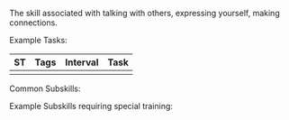 The skill associated with talking with others, expressing yourself, making connections.

Example Tasks:

| ST  | Tags | Interval | Task |
| --- | ---- | -------- | ---- |
|     |      |          |      |

Common Subskills:

Example Subskills requiring special training:
